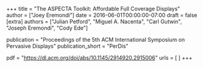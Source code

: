 +++
title = "The ASPECTA Toolkit: Affordable Full Coverage Displays"
author = ["Joey Eremondi"]
date = 2016-06-01T00:00:00-07:00
draft = false
[extra]
authors = ["Julian Petford", "Miguel A. Nacenta", "Carl Gutwin", "Joseph Eremondi", "Cody Ede"]

publication = "Proceedings of the 5th ACM International Symposium on Pervasive Displays"
publication_short = "PerDis"


pdf = "https://dl.acm.org/doi/abs/10.1145/2914920.2915006"
urls = [
]
+++
